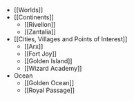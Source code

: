 - [[Worlds]]
- [[Continents]]
	- [[Rivellon]]
	- [[Zantalia]]
- [[Cities, Villages and Points of Interest]]
	- [[Arx]]
	- [[Fort Joy]]
	- [[Golden Island]]
	- [[Wizard Academy]]
- Ocean
	- [[Golden Ocean]]
	- [[Royal Passage]]